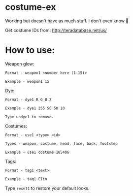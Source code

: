 # costume-ex
Working but doesn't have as much stuff. I don't even know :shrug:

Get costume IDs from: http://teradatabase.net/us/

# How to use:

Weapon glow: 
```
Format - weapon1 <number here (1-15)>

Example - weapon1 15
```
Dye: 
```
Format - dye1 R G B Z

Example - dye1 255 50 50 10

Type undye1 to remove.
```
Costumes: 
```
Format - use1 <type> <id>

Types - weapon, costume, head, face, back, footstep

Example - use1 costume 185406
```
Tags:
```
Format - tag1 <text>

Example - tag1 Elin
```
Type ``reset1`` to restore your default looks.

